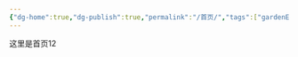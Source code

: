 ```yaml
---
{"dg-home":true,"dg-publish":true,"permalink":"/首页/","tags":["gardenEntry"],"dgPassFrontmatter":true,"noteIcon":""}
---
```



这里是首页12